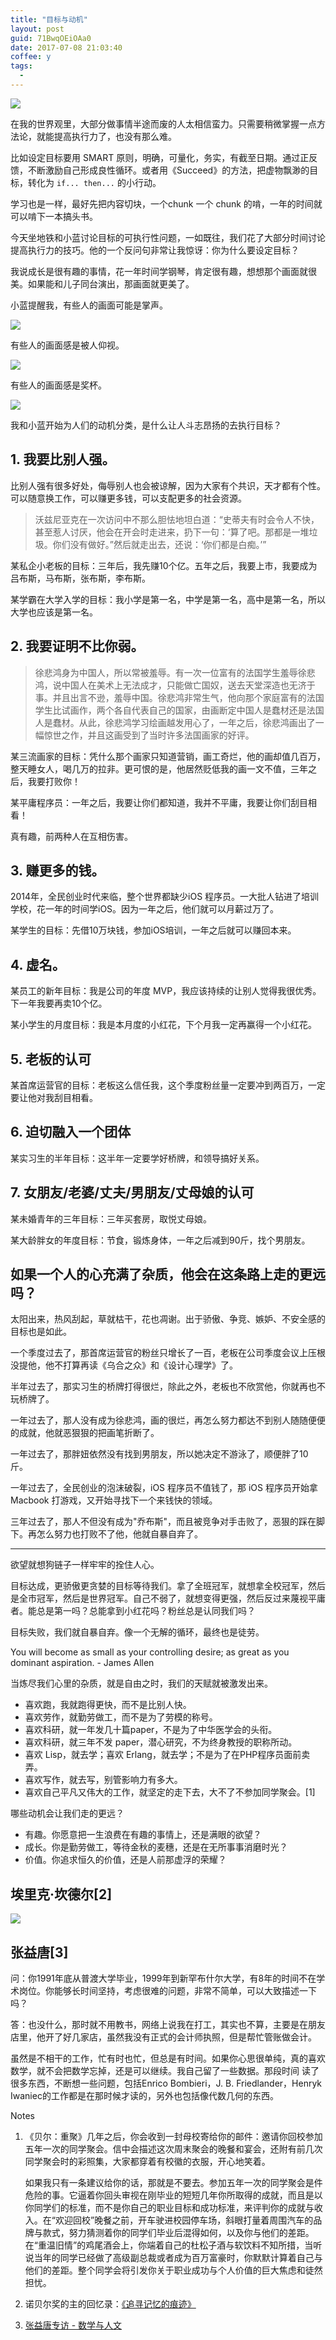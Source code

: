 ```yaml
---
title: "目标与动机"
layout: post
guid: 71BwqOEiOAa0
date: 2017-07-08 21:03:40
coffee: y
tags:
  -
---
```


![](/media/files/2017-07-08-wooden.jpg)

在我的世界观里，大部分做事情半途而废的人太相信蛮力。只需要稍微掌握一点方法论，就能提高执行力了，也没有那么难。

比如设定目标要用 SMART 原则，明确，可量化，务实，有截至日期。通过正反馈，不断激励自己形成良性循环。或者用《Succeed》的方法，把虚物飘渺的目标，转化为 `if... then...` 的小行动。

学习也是一样，最好先把内容切块，一个chunk 一个 chunk 的啃，一年的时间就可以啃下一本搞头书。


今天坐地铁和小蓝讨论目标的可执行性问题，一如既往，我们花了大部分时间讨论提高执行力的技巧。他的一个反问句非常让我惊讶：你为什么要设定目标？

我说成长是很有趣的事情，花一年时间学钢琴，肯定很有趣，想想那个画面就很美。如果能和儿子同台演出，那画面就更美了。


小蓝提醒我，有些人的画面可能是掌声。

![](/media/files/2017-07-08-applause.jpg)

有些人的画面感是被人仰视。

![](/media/files/2017-07-08-rah_23690835114.jpg)

有些人的画面感是奖杯。

![](/media/files/2017-07-08-DSCN0742.png)

我和小蓝开始为人们的动机分类，是什么让人斗志昂扬的去执行目标？


## 1. 我要比别人强。

比别人强有很多好处，侮辱别人也会被谅解，因为大家有个共识，天才都有个性。可以随意换工作，可以赚更多钱，可以支配更多的社会资源。

> 沃兹尼亚克在一次访问中不那么胆怯地坦白道：“史蒂夫有时会令人不快，甚至惹人讨厌，他会在开会时走进来，扔下一句：‘算了吧。那都是一堆垃圾。你们没有做好。”然后就走出去，还说：‘你们都是白痴。’”

某私企小老板的目标：三年后，我先赚10个亿。五年之后，我要上市，我要成为吕布斯，马布斯，张布斯，李布斯。

某学霸在大学入学的目标：我小学是第一名，中学是第一名，高中是第一名，所以大学也应该是第一名。

##  2. 我要证明不比你弱。

> 徐悲鸿身为中国人，所以常被羞辱。有一次一位富有的法国学生羞辱徐悲鸿，说中国人在美术上无法成才，只能做亡国奴，送去天堂深造也无济于事。并且出言不逊，羞辱中国。徐悲鸿非常生气，他向那个家庭富有的法国学生比试画作，两个各自代表自己的国家，由画断定中国人是蠢材还是法国人是蠢材。从此，徐悲鸿学习绘画越发用心了，一年之后，徐悲鸿画出了一幅惊世之作，并且这画受到了当时许多法国画家的好评。

某三流画家的目标：凭什么那个画家只知道营销，画工奇烂，他的画却值几百万，整天睡女人，喝几万的拉非。更可恨的是，他居然贬低我的画一文不值，三年之后，我要打败你！

某平庸程序员：一年之后，我要让你们都知道，我并不平庸，我要让你们刮目相看！

真有趣，前两种人在互相伤害。

## 3. 赚更多的钱。

2014年，全民创业时代来临，整个世界都缺少iOS 程序员。一大批人钻进了培训学校，花一年的时间学iOS。因为一年之后，他们就可以月薪过万了。

某学生的目标：先借10万块钱，参加iOS培训，一年之后就可以赚回本来。

## 4. 虚名。

某员工的新年目标：我是公司的年度 MVP，我应该持续的让别人觉得我很优秀。下一年我要再卖10个亿。

某小学生的月度目标：我是本月度的小红花，下个月我一定再赢得一个小红花。

## 5. 老板的认可

某首席运营官的目标：老板这么信任我，这个季度粉丝量一定要冲到两百万，一定要让他对我刮目相看。

## 6. 迫切融入一个团体

某实习生的半年目标：这半年一定要学好桥牌，和领导搞好关系。

## 7. 女朋友/老婆/丈夫/男朋友/丈母娘的认可

某未婚青年的三年目标：三年买套房，取悦丈母娘。

某大龄胖女的年度目标：节食，锻炼身体，一年之后减到90斤，找个男朋友。


## 如果一个人的心充满了杂质，他会在这条路上走的更远吗？

太阳出来，热风刮起，草就枯干，花也凋谢。出于骄傲、争竞、嫉妒、不安全感的目标也是如此。

一个季度过去了，那首席运营官的粉丝只增长了一百，老板在公司季度会议上压根没提他，他不打算再读《乌合之众》和《设计心理学》了。

半年过去了，那实习生的桥牌打得很烂，除此之外，老板也不欣赏他，你就再也不玩桥牌了。

一年过去了，那人没有成为徐悲鸿，画的很烂，再怎么努力都达不到别人随随便便的成就，他就恶狠狠的把画笔折断了。

一年过去了，那胖妞依然没有找到男朋友，所以她决定不游泳了，顺便胖了10斤。

一年过去了，全民创业的泡沫破裂，iOS 程序员不值钱了，那 iOS 程序员开始拿 Macbook 打游戏，又开始寻找下一个来钱快的领域。

三年过去了，那人不但没有成为"乔布斯"，而且被竞争对手击败了，恶狠的踩在脚下。再怎么努力也打败不了他，他就自暴自弃了。

----

欲望就想狗链子一样牢牢的拴住人心。

目标达成，更骄傲更贪婪的目标等待我们。拿了全班冠军，就想拿全校冠军，然后是全市冠军，然后是世界冠军。自己不弱了，就想变得更强，然后反过来蔑视平庸者。能总是第一吗？总能拿到小红花吗？粉丝总是认同我们吗？

目标失败，我们就自暴自弃。像一个无解的循环，最终也是徒劳。

You will become as small as your controlling desire; as great as you dominant aspiration. - James Allen

当炼尽我们心里的杂质，就是自由之时，我们的天赋就被激发出来。

- 喜欢跑，我就跑得更快，而不是比别人快。
- 喜欢劳作，就勤劳做工，而不是为了劳模的称号。
- 喜欢科研，就一年发几十篇paper，不是为了中华医学会的头衔。
- 喜欢科研，就三年不发 paper，潜心研究，不为终身教授的职称所动。
- 喜欢 Lisp，就去学；喜欢 Erlang，就去学；不是为了在PHP程序员面前卖弄。
- 喜欢写作，就去写，别管影响力有多大。
- 喜欢自己平凡又伟大的工作，就坚定的走下去，大不了不参加同学聚会。[1]


哪些动机会让我们走的更远？

- 有趣。你愿意把一生浪费在有趣的事情上，还是满眼的欲望？
- 成长。你是勤劳做工，等待金秋的麦穗，还是在无所事事消磨时光？
- 价值。你追求恒久的价值，还是人前那虚浮的荣耀？


## 埃里克·坎德尔[2]

![](/media/files/2017-07-08-eric.jpeg)

## 张益唐[3]

问：你1991年底从普渡大学毕业，1999年到新罕布什尔大学，有8年的时间不在学术岗位。你能够长时间坚持，考虑很难的问题，非常不简单，可以大致描述一下吗？

答：也没什么，那时就不用教书，网络上说我在打工，其实也不算，主要是在朋友店里，他开了好几家店，虽然我没有正式的会计师执照，但是帮忙管账做会计。

虽然是不相干的工作，忙有时也忙，但总是有时间。如果你心思很单纯，真的喜欢数学，就不会把数学忘掉，还是可以继续。我自己留了一些数据。那段时间 读了很多东西，不断想一些问题，包括Enrico Bombieri，J. B. Friedlander，Henryk Iwaniec的工作都是在那时候才读的，另外也包括像代数几何的东西。

Notes

1. 《贝尔：重聚》几年之后，你会收到一封母校寄给你的邮件：邀请你回校参加五年一次的同学聚会。信中会描述这次周末聚会的晚餐和宴会，还附有前几次同学聚会时的彩照集，大家都穿着有校徽的衣服，开心地笑着。

	如果我只有一条建议给你的话，那就是不要去。参加五年一次的同学聚会是件危险的事。它逼着你回头审视在刚毕业的短短几年你所取得的成就，而且是以你同学们的标准，而不是你自己的职业目标和成功标准，来评判你的成就与收入。在“欢迎回校”晚餐之前，开车驶进校园停车场，斜眼打量着周围汽车的品牌与款式，努力猜测着你的同学们毕业后混得如何，以及你与他们的差距。在“重温旧情”的鸡尾酒会上，你端着自己的杜松子酒与软饮料不知所措，当听说当年的同学已经做了高级副总裁或者成为百万富豪时，你默默计算着自己与他们的差距。整个同学会将引发你关于职业成功与个人价值的巨大焦虑和徒然担忧。

2. 诺贝尔奖的主的回忆录：[《追寻记忆的痕迹》](https://book.douban.com/subject/1944205/)

3. [张益唐专访 - 数学与人文](http://intlpress.sinaapp.com/mh/essay.php?id=277)
